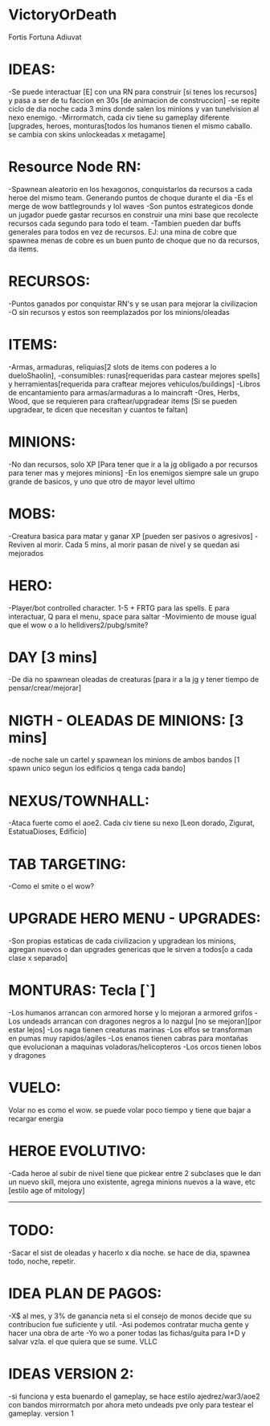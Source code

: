 # VictoryOrDeath
 Fortis Fortuna Adiuvat

# IDEAS:
-Se puede interactuar [E] con una RN para construir [si tenes los recursos] y pasa a ser de tu faccion en 30s [de animacion de construccion]
-se repite ciclo de dia noche cada 3 mins donde salen los minions y van tunelvision al nexo enemigo.
-Mirrormatch, cada civ tiene su gameplay diferente [upgrades, heroes, monturas[todos los humanos tienen el mismo caballo. se cambia con skins unlockeadas x metagame]

# Resource Node RN:
-Spawnean aleatorio en los hexagonos, conquistarlos da recursos a cada heroe del mismo team. Generando puntos de choque durante el dia
-Es el merge de wow battlegrounds y lol waves
-Son puntos estrategicos donde un jugador puede gastar recursos en construir una mini base que recolecte recursos cada segundo para todo el team.
-Tambien pueden dar buffs generales para todos en vez de recursos. EJ: una mina de cobre que spawnea menas de cobre es un buen punto de choque que no da recursos, da items.

# RECURSOS:
-Puntos ganados por conquistar RN's y se usan para mejorar la civilizacion
-O sin recursos y estos son reemplazados por los minions/oleadas

# ITEMS:
-Armas, armaduras, reliquias[2 slots de items con poderes a lo dueloShaolin], 
-consumibles: runas[requeridas para castear mejores spells] y herramientas[requerida para craftear mejores vehiculos/buildings]
-Libros de encantamiento para armas/armaduras a lo maincraft
-Ores, Herbs, Wood, que se requieren para craftear/upgradear items [Si se pueden upgradear, te dicen que necesitan y cuantos te faltan]

# MINIONS:
-No dan recursos, solo XP [Para tener que ir a la jg obligado a por recursos para tener mas y mejores minions]
-En los enemigos siempre sale un grupo grande de basicos, y uno que otro de mayor level ultimo

# MOBS:
-Creatura basica para matar y ganar XP [pueden ser pasivos o agresivos]
-Reviven al morir. Cada 5 mins, al morir pasan de nivel y se quedan asi mejorados

# HERO:
-Player/bot controlled character. 1-5 + FRTG para las spells. E para interactuar, Q para el menu, space para saltar
-Movimiento de mouse igual que el wow o a lo helldivers2/pubg/smite?

# DAY [3 mins]
-De dia no spawnean oleadas de creaturas [para ir a la jg y tener tiempo de pensar/crear/mejorar]

# NIGTH - OLEADAS DE MINIONS: [3 mins]
-de noche sale un cartel y spawnean los minions de ambos bandos [1 spawn unico segun los edificios q tenga cada bando]

# NEXUS/TOWNHALL:
-Ataca fuerte como el aoe2. Cada civ tiene su nexo [Leon dorado, Zigurat, EstatuaDioses, Edificio]

# TAB TARGETING: 
-Como el smite o el wow?

# UPGRADE HERO MENU - UPGRADES:
-Son propias estaticas de cada civilizacion y upgradean los minions, agregan nuevos o dan upgrades genericas que le sirven a todos[o a cada clase x separado]

# MONTURAS: Tecla [`]
-Los humanos arrancan con armored horse y lo mejoran a armored grifos
-Los undeads arrancan con dragones negros a lo nazgul [no se mejoran][por estar lejos]
-Los naga tienen creaturas marinas
-Los elfos se transforman en pumas muy rapidos/agiles
-Los enanos tienen cabras para montañas que evolucionan a maquinas voladoras/helicopteros
-Los orcos tienen lobos y dragones

# VUELO:
Volar no es como el wow. se puede volar poco tiempo y tiene que bajar a recargar energia

# HEROE EVOLUTIVO:
-Cada heroe al subir de nivel tiene que pickear entre 2 subclases que le dan un nuevo skill, mejora uno existente, agrega minions nuevos a la wave, etc [estilo age of mitology]

--------------------------------------------------------

# TODO:
-Sacar el sist de oleadas y hacerlo x dia noche.
se hace de dia, spawnea todo, noche, repetir.

# IDEA PLAN DE PAGOS:
-X$ al mes, y 3% de ganancia neta si el consejo de monos decide que su contribucion fue suficiente y util.
-Asi podemos contratar mucha gente y hacer una obra de arte
-Yo wo a poner todas las fichas/guita para I+D y salvar vzla. el que quiera que se sume. VLLC

# IDEAS VERSION 2:
-si funciona y esta buenardo el gameplay, se hace estilo ajedrez/war3/aoe2 con bandos mirrormatch
por ahora meto undeads pve only para testear el gameplay. version 1


